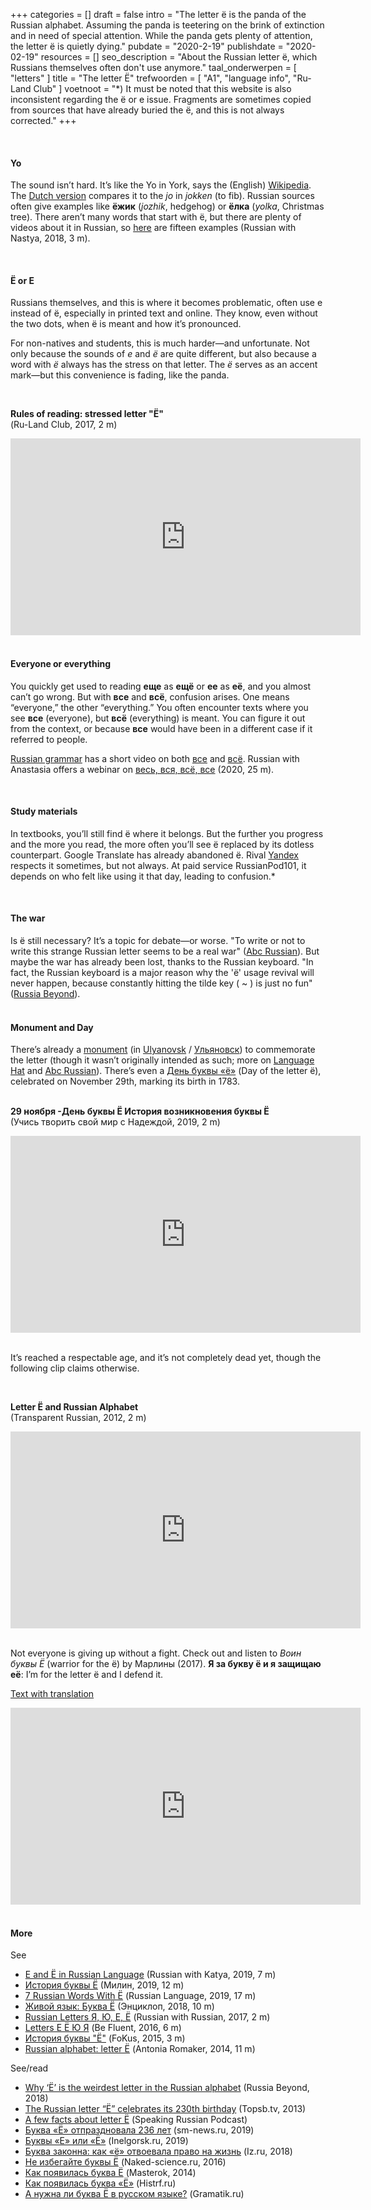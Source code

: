 +++
categories = []
draft = false
intro = "The letter ё is the panda of the Russian alphabet. Assuming the panda is teetering on the brink of extinction and in need of special attention. While the panda gets plenty of attention, the letter ё is quietly dying."
pubdate = "2020-2-19"
publishdate = "2020-02-19"
resources = []
seo_description = "About the Russian letter ë, which Russians themselves often don't use anymore."
taal_onderwerpen = [
  "letters"
]
title = "The letter Ё"
trefwoorden = [
  "A1",
  "language info",
  "Ru-Land Club"
]
voetnoot = "*) It must be noted that this website is also inconsistent regarding the ё or е issue. Fragments are sometimes copied from sources that have already buried the ё, and this is not always corrected."
+++


<br/>

#### Yo

The sound isn’t hard. It’s like the Yo in York, says the (English) [Wikipedia](https://en.wikipedia.org/wiki/Yo_(Cyrillic)). The [Dutch version](https://nl.wikipedia.org/wiki/Russisch_alfabet) compares it to the *jo* in *jokken* (to fib). Russian sources often give examples like **ёжик** (*jozhik*, hedgehog) or **ёлка** (*yolka*, Christmas tree). There aren’t many words that start with ё, but there are plenty of videos about it in Russian, so [here](https://youtu.be/GaYdtxJgR84) are fifteen examples (Russian with Nastya, 2018, 3 m).

 <br/>

#### Ё or Е

Russians themselves, and this is where it becomes problematic, often use е instead of ё, especially in printed text and online. They know, even without the two dots, when ё is meant and how it’s pronounced.

For non-natives and students, this is much harder—and unfortunate. Not only because the sounds of *e* and *ё* are quite different, but also because a word with *ё* always has the stress on that letter. The *ё* serves as an accent mark—but this convenience is fading, like the panda.

<br/>

**Rules of reading: stressed letter "Ё"** <br/>
(Ru-Land Club, 2017, 2 m)

<iframe width="560" height="315" src="https://www.youtube.com/embed/CFBPKhtyml0" frameborder="0" allow="accelerometer; autoplay; encrypted-media; gyroscope; picture-in-picture" allowfullscreen></iframe>

<br/> 
<br/>

#### Everyone or everything

You quickly get used to reading **еще** as **ещё** or **ее** as **её**, and you almost can’t go wrong. But with **все** and **всё**, confusion arises. One means “everyone,” the other “everything.” You often encounter texts where you see **все** (everyone), but **всё** (everything) is meant. You can figure it out from the context, or because **все** would have been in a different case if it referred to people.

[Russian grammar](https://www.youtube.com/channel/UCcqadbwW8gPcUW3h2I1BGJg) has a short video on both [все](https://youtu.be/DCrLnS-vbJg) and [всё](https://youtu.be/1MCCXHzJWsI). Russian with Anastasia offers a webinar on [весь, вся, всё, все](https://youtu.be/jpo4WxR_GP4) (2020, 25 m).

<br/>

#### Study materials

In textbooks, you’ll still find ё where it belongs. But the further you progress and the more you read, the more often you’ll see ё replaced by its dotless counterpart. Google Translate has already abandoned ё. Rival [Yandex](https://translate.yandex.com/?lang=en-ru&text=everything) respects it sometimes, but not always. At paid service RussianPod101, it depends on who felt like using it that day, leading to confusion.*

<br/>

#### The war

Is ё still necessary? It’s a topic for debate—or worse. "To write or not to write this strange Russian letter seems to be a real war" ([Abc Russian](http://www.abc-russian.com/2015/07/to-write-or-not-to-write-russian-letter.html)). But maybe the war has already been lost, thanks to the Russian keyboard. "In fact, the Russian keyboard is a major reason why the 'ё' usage revival will never happen, because constantly hitting the tilde key ( ~ ) is just no fun" ([Russia Beyond](https://www.rbth.com/education/331060-learning-russian-typing-easy)).
<br/>
<br/>

#### Monument and Day

There’s already a [monument](https://www.tripadvisor.nl/Attraction_Review-g298522-d8715305-Reviews-Monument_Letter_YO-Ulyanovsk_Ulyanovsk_Oblast_Volga_District.html) (in [Ulyanovsk](https://en.wikipedia.org/wiki/Ulyanovsk) / [Ульяновск](https://ru.wikipedia.org/wiki/%D0%A3%D0%BB%D1%8C%D1%8F%D0%BD%D0%BE%D0%B2%D1%81%D0%BA)) to commemorate the letter (though it wasn’t originally intended as such; more on [Language Hat](http://languagehat.com/yo/) and [Abc Russian](http://www.abc-russian.com/2015/07/the-monument.html)). There’s even a [День буквы «ё»](http://admferzik.ru/29-noyabrya-den-bukvy-yo/) (Day of the letter ё), celebrated on November 29th, marking its birth in 1783.
<br/>
<br/>

**29 ноября -День буквы Ё История возникновения буквы Ё**<br/>
(Учись творить свой мир с Надеждой, 2019, 2 m)

<iframe width="560" height="315" src="https://www.youtube.com/embed/KgbJ6VPflPY" frameborder="0" allow="accelerometer; autoplay; encrypted-media; gyroscope; picture-in-picture" allowfullscreen></iframe>

<br/>
<br/>

It’s reached a respectable age, and it’s not completely dead yet, though the following clip claims otherwise.

<br/>

**Letter Ё and Russian Alphabet**<br/>
(Transparent Russian, 2012, 2 m)

<iframe width="560" height="315" src="https://www.youtube.com/embed/XeBZ8EMTwXQ" frameborder="0" allow="accelerometer; autoplay; encrypted-media; gyroscope; picture-in-picture" allowfullscreen></iframe>
<br/>
<br/>

Not everyone is giving up without a fight. Check out and listen to *Воин буквы Ё* (warrior for the ё) by Марлины (2017). **Я за букву ё и я защищаю её**: I’m for the letter ё and I defend it.

[Text with translation](https://text-pesni-perevod.ru/marliny/voin_bukvy_e/)

<iframe width="560" height="315" src="https://www.youtube.com/embed/lgjvoa_eFvA" frameborder="0" allow="accelerometer; autoplay; encrypted-media; gyroscope; picture-in-picture" allowfullscreen></iframe>

<br/>
<br/>

#### More

See

- [Е and Ё in Russian Language](https://youtu.be/M96FTDqYpZA) (Russian with Katya, 2019, 7 m)
- [История буквы Ё](https://youtu.be/mw2Bh9-Fz2A) (Милин, 2019, 12 m)
- [7 Russian Words With Ё](https://www.youtube.com/watch?v=KGhsQ5HuzzM) (Russian Language, 2019, 17 m)
- [Живой язык: Буква Ё](https://youtu.be/mpyRomiW95k) (Энциклоп, 2018, 10 m)
- [Russian Letters Я, Ю, Е, Ё](https://www.youtube.com/watch?v=wpqAKNYFrhA) (Russian with Russian, 2017, 2 m)
- [Letters Е Ё Ю Я](https://www.youtube.com/watch?v=wYjjpBuFPkw) (Be Fluent, 2016, 6 m)
- [История буквы "Ё"](https://youtu.be/ExG1l1ORMH8) (FoKus, 2015, 3 m)
- [Russian alphabet: letter Ё](https://www.youtube.com/watch?v=7pl3IaLSROg) (Antonia Romaker, 2014, 11 m)

See/read

- [Why ‘Ё’ is the weirdest letter in the Russian alphabet](https://www.rbth.com/education/328862-yo-russian-alphabet) (Russia Beyond, 2018)
- [The Russian letter “Ё” celebrates its 230th birthday](https://topspb.tv/en/news/2013/11/29/the-russian-letter-yo-celebrates-its-230th-birthday/) (Topsb.tv, 2013)
- [A few facts about letter Ё](http://www.speakingruss-ru.1gb.ru/russian_yo.html) (Speaking Russian Podcast)
- [Буква «Ё» отпраздновала 236 лет](https://sm-news.ru/bukva-yo-otprazdnovala-236-let-56099/) (sm-news.ru, 2019)
- [Буквы «Е» или «Ё»](http://inelgorsk.ru/novosti/obschestvo/bukvy-e-ili-yo-elektrogorskiy-otdel-zags-preduprezhdaet-o-neobhodimosti-proveryat-dokumenty-pri-poluchenii) (Inelgorsk.ru, 2019)
- [Буква законна: как «ё» отвоевала право на жизнь](https://iz.ru/817474/georgii-oltarzhevskii/bukva-zakonna-kak-e-otvoevala-pravo-na-zhizn) (Iz.ru, 2018)
- [Не избегайте буквы Ё](https://naked-science.ru/article/sci/ne-izbegayte-bukvy-yo) (Naked-science.ru, 2016)
- [Как появилась буква Ё](https://masterok.livejournal.com/2044853.html) (Masterok, 2014)
- [Как появилась буква «Ё»](https://histrf.ru/biblioteka/b/kak-poiavilas-bukva-io) (Histrf.ru)
- [А нужна ли буква Ё в русском языке?](http://gramatik.ru/bukva-yo-v-russkom-yazyke/) (Gramatik.ru)
